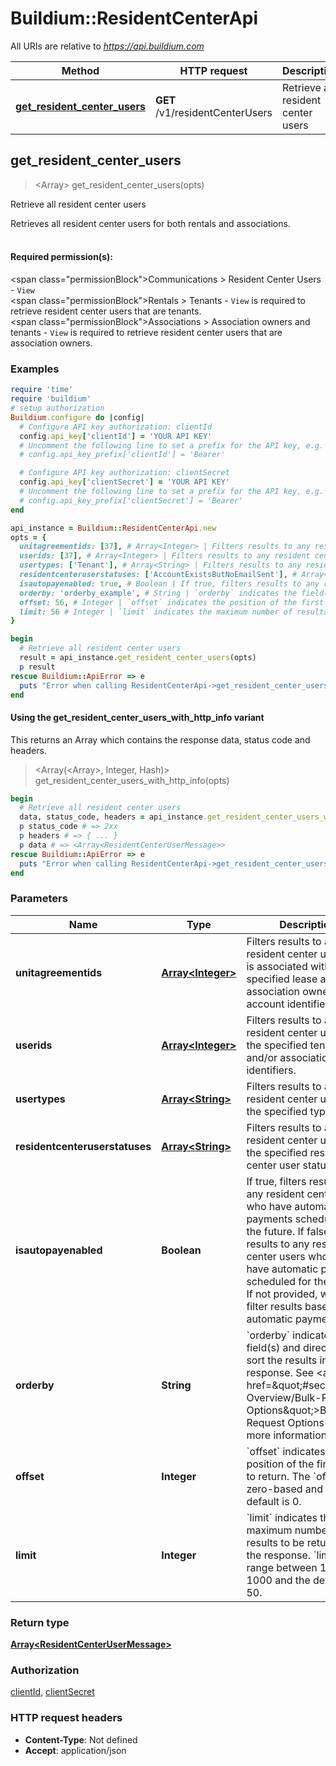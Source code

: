 # Buildium::ResidentCenterApi

All URIs are relative to *https://api.buildium.com*

| Method | HTTP request | Description |
| ------ | ------------ | ----------- |
| [**get_resident_center_users**](ResidentCenterApi.md#get_resident_center_users) | **GET** /v1/residentCenterUsers | Retrieve all resident center users |


## get_resident_center_users

> <Array<ResidentCenterUserMessage>> get_resident_center_users(opts)

Retrieve all resident center users

Retrieves all resident center users for both rentals and associations.              <br /><br /><h4>Required permission(s):</h4><span class=\"permissionBlock\">Communications &gt; Resident Center Users</span> - `View`              <br /><span class=\"permissionBlock\">Rentals &gt; Tenants</span> - `View` is required to retrieve resident center users that are tenants.              <br /><span class=\"permissionBlock\">Associations &gt; Association owners and tenants</span> - `View` is required to retrieve resident center users that are association owners.

### Examples

```ruby
require 'time'
require 'buildium'
# setup authorization
Buildium.configure do |config|
  # Configure API key authorization: clientId
  config.api_key['clientId'] = 'YOUR API KEY'
  # Uncomment the following line to set a prefix for the API key, e.g. 'Bearer' (defaults to nil)
  # config.api_key_prefix['clientId'] = 'Bearer'

  # Configure API key authorization: clientSecret
  config.api_key['clientSecret'] = 'YOUR API KEY'
  # Uncomment the following line to set a prefix for the API key, e.g. 'Bearer' (defaults to nil)
  # config.api_key_prefix['clientSecret'] = 'Bearer'
end

api_instance = Buildium::ResidentCenterApi.new
opts = {
  unitagreementids: [37], # Array<Integer> | Filters results to any resident center user who is associated with the specified lease and/or association ownership account identifiers.
  userids: [37], # Array<Integer> | Filters results to any resident center user with the specified tenant and/or association owner identifiers.
  usertypes: ['Tenant'], # Array<String> | Filters results to any resident center user with the specified types.
  residentcenteruserstatuses: ['AccountExistsButNoEmailSent'], # Array<String> | Filters results to any resident center user with the specified resident center user statuses.
  isautopayenabled: true, # Boolean | If true, filters results to any resident center users who have automatic payments scheduled for the future. If false, filters results to any resident center users  who do not have automatic payments scheduled for the future. If not provided, will not filter results based on automatic payments.
  orderby: 'orderby_example', # String | `orderby` indicates the field(s) and direction to sort the results in the response. See <a href=\"#section/API-Overview/Bulk-Request-Options\">Bulk Request Options</a> for more information.
  offset: 56, # Integer | `offset` indicates the position of the first record to return. The `offset` is zero-based and the default is 0.
  limit: 56 # Integer | `limit` indicates the maximum number of results to be returned in the response. `limit` can range between 1 and 1000 and the default is 50.
}

begin
  # Retrieve all resident center users
  result = api_instance.get_resident_center_users(opts)
  p result
rescue Buildium::ApiError => e
  puts "Error when calling ResidentCenterApi->get_resident_center_users: #{e}"
end
```

#### Using the get_resident_center_users_with_http_info variant

This returns an Array which contains the response data, status code and headers.

> <Array(<Array<ResidentCenterUserMessage>>, Integer, Hash)> get_resident_center_users_with_http_info(opts)

```ruby
begin
  # Retrieve all resident center users
  data, status_code, headers = api_instance.get_resident_center_users_with_http_info(opts)
  p status_code # => 2xx
  p headers # => { ... }
  p data # => <Array<ResidentCenterUserMessage>>
rescue Buildium::ApiError => e
  puts "Error when calling ResidentCenterApi->get_resident_center_users_with_http_info: #{e}"
end
```

### Parameters

| Name | Type | Description | Notes |
| ---- | ---- | ----------- | ----- |
| **unitagreementids** | [**Array&lt;Integer&gt;**](Integer.md) | Filters results to any resident center user who is associated with the specified lease and/or association ownership account identifiers. | [optional] |
| **userids** | [**Array&lt;Integer&gt;**](Integer.md) | Filters results to any resident center user with the specified tenant and/or association owner identifiers. | [optional] |
| **usertypes** | [**Array&lt;String&gt;**](String.md) | Filters results to any resident center user with the specified types. | [optional] |
| **residentcenteruserstatuses** | [**Array&lt;String&gt;**](String.md) | Filters results to any resident center user with the specified resident center user statuses. | [optional] |
| **isautopayenabled** | **Boolean** | If true, filters results to any resident center users who have automatic payments scheduled for the future. If false, filters results to any resident center users  who do not have automatic payments scheduled for the future. If not provided, will not filter results based on automatic payments. | [optional] |
| **orderby** | **String** | &#x60;orderby&#x60; indicates the field(s) and direction to sort the results in the response. See &lt;a href&#x3D;\&quot;#section/API-Overview/Bulk-Request-Options\&quot;&gt;Bulk Request Options&lt;/a&gt; for more information. | [optional] |
| **offset** | **Integer** | &#x60;offset&#x60; indicates the position of the first record to return. The &#x60;offset&#x60; is zero-based and the default is 0. | [optional] |
| **limit** | **Integer** | &#x60;limit&#x60; indicates the maximum number of results to be returned in the response. &#x60;limit&#x60; can range between 1 and 1000 and the default is 50. | [optional] |

### Return type

[**Array&lt;ResidentCenterUserMessage&gt;**](ResidentCenterUserMessage.md)

### Authorization

[clientId](../README.md#clientId), [clientSecret](../README.md#clientSecret)

### HTTP request headers

- **Content-Type**: Not defined
- **Accept**: application/json

